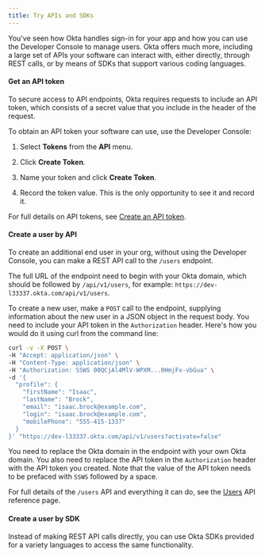 ```yaml
---
title: Try APIs and SDKs
---
```


You've seen how Okta handles sign-in for your app and how you can use the Developer Console to manage users. Okta offers much more, including a large set of APIs your software can interact with, either directly, through REST calls, or by means of SDKs that support various coding languages. 

#### Get an API token

To secure access to API endpoints, Okta requires requests to include an API token, which consists of a secret value that you include in the header of the request.

To obtain an API token your software can use, use the Developer Console:

1. Select **Tokens** from the **API** menu.

2. Click **Create Token**.

3. Name your token and click **Create Token**.

4. Record the token value. This is the only opportunity to see it and record it.

For full details on API tokens, see [Create an API token](/docs/guides/create-an-api-token/create-the-token/).

#### Create a user by API

To create an additional end user in your org, without using the Developer Console, you can make a REST API call to the `/users` endpoint.

The full URL of the endpoint need to begin with your Okta domain, which should be followed by `/api/v1/users`, for example: `https://dev-l33337.okta.com/api/v1/users`.

To create a new user, make a `POST` call to the endpoint, supplying information about the new user in a JSON object in the request body. You need to include your API token in the `Authorization` header. Here's how you would do it using curl from the command line:

```bash
curl -v -X POST \
-H "Accept: application/json" \
-H "Content-Type: application/json" \
-H "Authorization: SSWS 00QCjAl4MlV-WPXM...0HmjFx-vbGua" \
-d '{
  "profile": {
    "firstName": "Isaac",
    "lastName": "Brock",
    "email": "isaac.brock@example.com",
    "login": "isaac.brock@example.com",
    "mobilePhone": "555-415-1337"
  }
}' "https://dev-l33337.okta.com/api/v1/users?activate=false"
```
You need to replace the Okta domain in the endpoint with your own Okta domain. You also need to replace the API token in the `Authorization` header with the API token you created. Note that the value of the API token needs to be prefaced with `SSWS` followed by a space.

For full details of the `/users` API and everything it can do, see the [Users](/docs/reference/api/users/) API reference page.

#### Create a user by SDK

Instead of making REST API calls directly, you can use Okta SDKs provided for a variety languages to access the same functionality.

<StackSelector snippet="try-api" />

